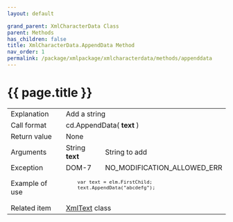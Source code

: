 ```yaml
---
layout: default

grand_parent: XmlCharacterData Class
parent: Methods
has_children: false
title: XmlCharacterData.AppendData Method
nav_order: 1
permalink: /package/xmlpackage/xmlcharacterdata/methods/appenddata
---
```

# {{ page.title }}

<table>
  <tr>
    <td>Explanation</td>
    <td colspan="2">Add a string</td>
  </tr>
  <tr>
    <td>Call format</td>
    <td colspan="2">cd.AppendData( <b>text</b> )</td>
  </tr>
  <tr>
    <td>Return value</td>
    <td colspan="2">None</td>
  </tr>  
  <tr>
    <td>Arguments</td>
    <td>String  <b>text</b></td>
    <td>String to add</td>
  </tr>
  <tr>
    <td>Exception</td>
    <td>DOM-7</td>
    <td>NO_MODIFICATION_ALLOWED_ERR</td>
  </tr>
  <tr>
    <td>Example of use</td>
    <td colspan="2"><code><pre>
    var text = elm.FirstChild;
    text.AppendData("abcdefg");
    </pre></code></td>
  </tr>
  <tr>
    <td>Related item</td>
    <td colspan="2"><a href="/package/xmlpackage/xmltext">XmlText</a> class</td>
  </tr>
</table>



